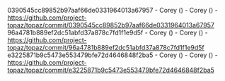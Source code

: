 0390545cc89852b97aaf66de0331964013a67957 - Corey () - Corey () - https://github.com/project-topaz/topaz/commit/0390545cc89852b97aaf66de0331964013a67957
96a4781b889ef2dc51abfd37a878c7fd1f1e9d5f - Corey () - Corey () - https://github.com/project-topaz/topaz/commit/96a4781b889ef2dc51abfd37a878c7fd1f1e9d5f
e3225871b9c5473e553479bfe72d4646848f2ba5 - Corey () - Corey () - https://github.com/project-topaz/topaz/commit/e3225871b9c5473e553479bfe72d4646848f2ba5
